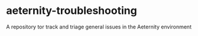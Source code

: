 # aeternity-troubleshooting
A repository tor track and triage general issues in the Aeternity environment

